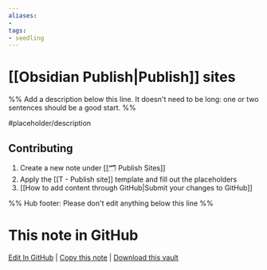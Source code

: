 ```yaml
---
aliases:
- 
tags:
- seedling
---
```


# [[Obsidian Publish|Publish]] sites

%% Add a description below this line. It doesn't need to be long: one or two sentences should be a good start. %%

#placeholder/description

## Contributing

1. Create a new note under [[🗂️ Publish Sites]]
2. Apply the [[T - Publish site]] template and fill out the placeholders
3. [[How to add content through GitHub|Submit your changes to GitHub]]

%% Hub footer: Please don't edit anything below this line %%

# This note in GitHub

<span class="git-footer">[Edit In GitHub](https://github.dev/obsidian-community/obsidian-hub/blob/main/05%20-%20Concepts/Publish%20sites.md "git-hub-edit-note") | [Copy this note](https://raw.githubusercontent.com/obsidian-community/obsidian-hub/main/05%20-%20Concepts/Publish%20sites.md "git-hub-copy-note") | [Download this vault](https://github.com/obsidian-community/obsidian-hub/archive/refs/heads/main.zip "git-hub-download-vault") </span>
